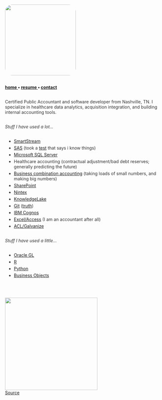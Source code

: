 ﻿<title>Jared Monger</title>
<style>
  body          { margin:40px; color:#333; }
  code          {background-color: #f8f8f8; padding:5px;}
  li            { margin:5px; }
  p             {margin:30px 0;}
  .img-rounded  {border-radius: 10%;}
</style>

<img class="img-rounded" height="230" src="https://avatars3.githubusercontent.com/u/27711028?v=3&amp;s=460" width="230">

<strong> <a href="{{site.url}}/">  home </a> •  <a href="{{site.url}}/resume">  resume </a> •  <a href="{{site.url}}/contact">  contact </a></strong>
  <br>

Certified Public Accountant and software developer from Nashville, TN. I specialize in healthcare data analytics, acquisition integration, and building internal accounting tools.

*Stuff I have used a lot...*
- [SmartStream](http://www.smartstream.com/)
- [SAS](https://www.sas.com/en_us/home.html) (took a [test](https://www.youracclaim.com/badges/47f05ac8-2804-46b0-b52b-30309d42fb80/) that says i know things)
- [Microsoft SQL Server](https://www.microsoft.com/en-us/sql-server/default.aspx)
- Healthcare accounting (contractual adjustment/bad debt reserves; generally predicting the future)
- [Business combination accounting](https://www.iasplus.com/en-us/standards/fasb/broad-transactions/asc805) (taking loads of small numbers, and making big numbers)
- [SharePoint](https://products.office.com/en-us/sharepoint/collaboration)
- [Nintex](https://www.nintex.com/)
- [KnowledgeLake](https://www.knowledgelake.com/)
- [Git](https://git-scm.com/) ([truth](https://xkcd.com/1296/))
- [IBM Cognos](https://www.ibm.com/products/cognos-analytics)
- [Excel/Access](https://products.office.com/en-us/excel) (I am an accountant after all)
- [ACL/Galvanize](https://www.wegalvanize.com/)

*Stuff I have used a little...*
- [Oracle GL](https://www.oracle.com/a/ocom/docs/applications/ebusiness/oracle-general_ledger-data-sheet.pdf)
- [R](https://www.r-project.org/about.html)
- [Python](https://www.python.org/)
- [Business Objects](https://www.sap.com/index.html)

<br><br>
<img src="https://imgs.xkcd.com/comics/automation.png" height="300" width="300"><br>
[Source](https://xkcd.com/1319/)
